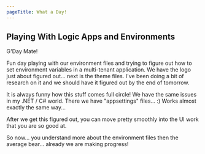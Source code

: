 ```yaml
---
pageTitle: What a Day!
---
```



## Playing With Logic Apps and Environments
G'Day Mate!

Fun day playing with our environment files and trying to figure out how to set environment variables
in a multi-tenant application.  We have the logo just about figured out... next is the theme files.  I've been doing
a bit of research on it and we should have it figured out by the end of tomorrow.

It is always funny how this stuff comes full circle!  We have the same issues in my .NET / C# world.  There we have
"appsettings" files... :)  Works almost exactly the same way...

After we get this figured out, you can move pretty smoothly into the UI work that you are so good at.

So now... you understand more about the environment files then the average bear... already we are making
progress!
